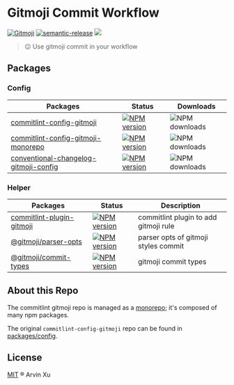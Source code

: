 # Gitmoji Commit Workflow

[![Gitmoji][gitmoji]][gitmoji-url] [![semantic-release][semantic-release]][semantic-release-repo] ![][license-url]

<!-- badge -->

[gitmoji]: https://img.shields.io/badge/gitmoji-%20😜%20😍-FFDD67.svg
[gitmoji-url]: https://gitmoji.carloscuesta.me/
[semantic-release]: https://img.shields.io/badge/%20%20%F0%9F%93%A6%F0%9F%9A%80-semantic--release-e10079.svg
[semantic-release-repo]: https://github.com/semantic-release/semantic-release
[license-url]: https://img.shields.io/github/license/arvinxx/commit-gitmoji

> 😉 Use gitmoji commit in your workflow

## Packages

### Config

| Packages                                                         | Status                                                       | Downloads                                  |
| ---------------------------------------------------------------- | ------------------------------------------------------------ | ------------------------------------------ |
| [commitlint-config-gitmoji](./packages/config)                   | [![NPM version][config-image]][config-url]                   | ![NPM downloads][config-download]          |
| [commitlint-config-gitmoji-monorepo](./packages/config-monorepo) | [![NPM version][config-monorepo-image]][config-monorepo-url] | ![NPM downloads][config-monorepo-download] |
| [conventional-changelog-gitmoji-config](./packages/changelog)    | [![NPM version][changelog-image]][changelog-url]             | ![NPM downloads][changelog-download]       |

[config-image]: http://img.shields.io/npm/v/commitlint-config-gitmoji.svg?style=flat-square&color=deepgreen&label=latest
[config-url]: http://npmjs.org/package/commitlint-config-gitmoji
[config-download]: https://img.shields.io/npm/dm/commitlint-config-gitmoji.svg?style=flat-square
[config-monorepo-image]: http://img.shields.io/npm/v/commitlint-config-gitmoji-monorepo.svg?style=flat-square&color=deepgreen&label=latest
[config-monorepo-url]: http://npmjs.org/package/commitlint-config-gitmoji-monorepo
[config-monorepo-download]: https://img.shields.io/npm/dm/commitlint-config-gitmoji-monorepo.svg?style=flat-square
[changelog-image]: http://img.shields.io/npm/v/conventional-changelog-gitmoji-config.svg?style=flat-square&color=deepgreen&label=latest
[changelog-url]: http://npmjs.org/package/conventional-changelog-gitmoji-config
[changelog-download]: https://img.shields.io/npm/dm/conventional-changelog-gitmoji-config.svg?style=flat-square

### Helper

| Packages                                         | Status                                     | Description                           |
| ------------------------------------------------ | ------------------------------------------ | ------------------------------------- |
| [commitlint-plugin-gitmoji](./packages/plugin)   | [![NPM version][plugin-image]][plugin-url] | commitlint plugin to add gitmoji rule |
| [@gitmoji/parser-opts](./packages/parser-opts)   | [![NPM version][parser-image]][parser-url] | parser opts of gitmoji styles commit  |
| [@gitmoji/commit-types](./packages/commit-types) | [![NPM version][types-image]][types-url]   | gitmoji commit types                  |

<!-- npm url -->

[plugin-image]: http://img.shields.io/npm/v/commitlint-plugin-gitmoji.svg?style=flat-square&color=deepgreen&label=latest
[plugin-url]: http://npmjs.org/package/commitlint-plugin-gitmoji
[parser-image]: http://img.shields.io/npm/v/@gitmoji/parser-opts.svg?style=flat-square&color=deepgreen&label=latest
[parser-url]: http://npmjs.org/package/@gitmoji/parser-opts
[types-image]: http://img.shields.io/npm/v/@gitmoji/commit-types.svg?style=flat-square&color=deepgreen&label=latest
[types-url]: http://npmjs.org/package/@gitmoji/commit-types

## About this Repo

The commitlint gitmoji repo is managed as a [monorepo](https://github.com/babel/babel/blob/master/doc/design/monorepo.md); it's composed of many npm packages.

The original `commitlint-config-gitmoji` repo can be found in [packages/config](./packages/config).

## License

[MIT](./LICENSE) ® Arvin Xu
